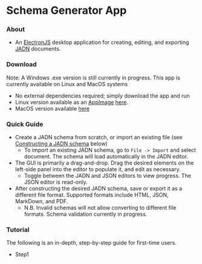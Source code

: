 # Schema Generator App

### About
- An [ElectronJS](https://www.electronjs.org/) desktop application for creating, editing, and exporting [JADN](https://github.com/oasis-open/openc2-jadn-software) documents. 

### Download
Note: A Windows .exe version is still currently in progress. This app is currently available on Linux and MacOS systems
- No external dependencies required; simply download the app and run
- Linux version available as an [AppImage](https://appimage.org/) [here](www.google.com).
- MacOS version available [here](www.google.com)

### Quick Guide
- Create a JADN schema from scratch, or import an existing file (see [Constructing a JADN schema](#constructing-a-jadn-schema) below)
    - To import an existing JADN schema, go to `File -> Import` and select document. The schema will load automatically in the JADN editor. 
- The GUI is primarily a drag-and-drop. Drag the desired elements on the left-side panel into the editor to populate it, and edit as necessary. 
    - Toggle between the JADN and JSON editors to view progress. The JSON editor is read-only.
- After constructing the desired JADN schema, save or export it as a different file format. Supported formats include HTML, JSON, MarkDown, and PDF. 
    - N.B. Invalid schemas will not allow converting to different file formats. Schema validation currently in progress.

### Tutorial
The following is an in-depth, step-by-step guide for first-time users. 
- Step1
